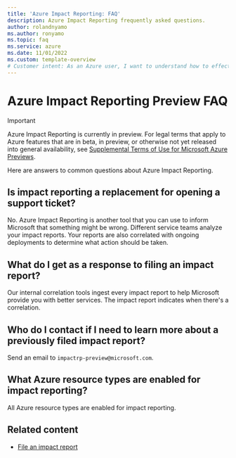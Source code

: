 ```yaml
---
title: 'Azure Impact Reporting: FAQ'
description: Azure Impact Reporting frequently asked questions. 
author: rolandnyamo
ms.author: ronyamo
ms.topic: faq
ms.service: azure 
ms.date: 11/01/2022
ms.custom: template-overview
# Customer intent: As an Azure user, I want to understand how to effectively use Azure Impact Reporting so that I can communicate potential issues and enhance my service experience.
---
```


# Azure Impact Reporting Preview FAQ

> [!IMPORTANT]
> Azure Impact Reporting is currently in preview. For legal terms that apply to Azure features that are in beta, in preview, or otherwise not yet released into general availability, see [Supplemental Terms of Use for Microsoft Azure Previews](https://azure.microsoft.com/support/legal/preview-supplemental-terms/).

Here are answers to common questions about Azure Impact Reporting.

## Is impact reporting a replacement for opening a support ticket?

No. Azure Impact Reporting is another tool that you can use to inform Microsoft that something might be wrong. Different service teams analyze your impact reports. Your reports are also correlated with ongoing deployments to determine what action should be taken.

## What do I get as a response to filing an impact report?

Our internal correlation tools ingest every impact report to help Microsoft provide you with better services. The impact report indicates when there's a correlation.

## Who do I contact if I need to learn more about a previously filed impact report?

Send an email to `impactrp-preview@microsoft.com`.

## What Azure resource types are enabled for impact reporting?

All Azure resource types are enabled for impact reporting.

## Related content

- [File an impact report](report-impact.md)

